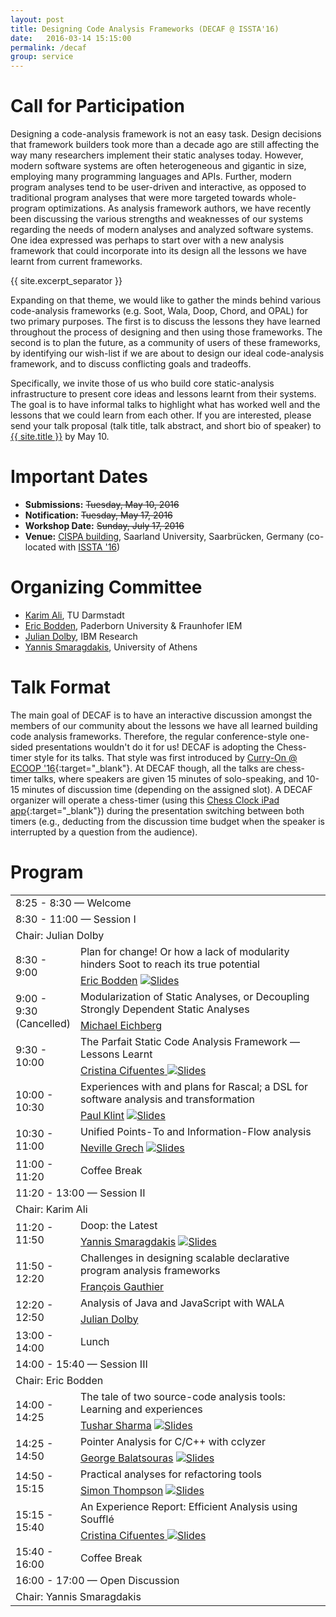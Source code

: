 ```yaml
---
layout: post
title: Designing Code Analysis Frameworks (DECAF @ ISSTA'16)
date:   2016-03-14 15:15:00
permalink: /decaf
group: service
---
```


# Call for Participation #
Designing a code-analysis framework is not an easy task. Design decisions that framework builders took more than a decade ago are still affecting the way many researchers implement their static analyses today. However, modern software systems are often heterogeneous and gigantic in size, employing many programming languages and APIs. Further, modern program analyses tend to be user-driven and interactive, as opposed to traditional program analyses that were more targeted towards whole-program optimizations. As analysis framework authors, we have recently been discussing the various strengths and weaknesses of our systems regarding the needs of modern analyses and analyzed software systems. One idea expressed was perhaps to start over with a new analysis framework that could incorporate into its design all the lessons we have learnt from current frameworks.

{{ site.excerpt_separator }}

Expanding on that theme, we would like to gather the minds behind various code-analysis frameworks (e.g. Soot, Wala, Doop, Chord, and OPAL) for two primary purposes. The first is to discuss the lessons they have learned throughout the process of designing and then using those frameworks. The second is to plan the future, as a community of users of these frameworks, by identifying our wish-list if we are about to design our ideal code-analysis framework, and to discuss conflicting goals and tradeoffs.

Specifically, we invite those of us who build core static-analysis infrastructure to present core ideas and lessons learnt from their systems. The goal is to have informal talks to highlight what has worked well and the lessons that we could learn from each other. If you are interested, please send your talk proposal (talk title, talk abstract, and short bio of speaker) to <a href="mailto:{{ site.email }}">{{ site.title }}</a> by May 10.

# Important Dates #
* **Submissions:**   ~~Tuesday, May 10, 2016~~
* **Notification:**  ~~Tuesday, May 17, 2016~~
* **Workshop Date:** ~~Sunday, July 17, 2016~~
* **Venue:**         <a href="https://issta2016.cispa.saarland/wp-content/uploads/2016/04/aula.jpg" target="_blank">CISPA building</a>, Saarland University, Saarbrücken, Germany (co-located with <a href="https://issta2016.cispa.saarland/workshops/" target="_blank">ISSTA '16</a>)

# Organizing Committee #
* <a href="http://karimali.ca" target="_blank">Karim Ali</a>, TU Darmstadt
* <a href="http://bodden.de" target="_blank">Eric Bodden</a>, Paderborn University & Fraunhofer IEM
* <a href="http://researcher.watson.ibm.com/researcher/view.php?person=us-dolby" target="_blank">Julian Dolby</a>, IBM Research
* <a href="http://smaragd.org" target="_blank">Yannis Smaragdakis</a>, University of Athens

# Talk Format #
The main goal of DECAF is to have an interactive discussion amongst the members of our community about the lessons we have all learned building code analysis frameworks. Therefore, the regular conference-style one-sided presentations wouldn't do it for us! DECAF is adopting the Chess-timer style for its talks. That style was first introduced by [Curry-On @ ECOOP &#39;16](http://curry-on.org/2016/){:target="_blank"}. At DECAF though, all the talks are chess-timer talks, where speakers are given 15 minutes of solo-speaking, and 10-15 minutes of discussion time (depending on the assigned slot). A DECAF organizer will operate a chess-timer (using this [Chess Clock iPad app](https://itunes.apple.com/us/app/chess-clock-merkmatics/id347870076?mt=8){:target="_blank"}) during the presentation switching between both timers (e.g., deducting from the discussion time budget when the speaker is interrupted by a question from the audience).

# Program #

<table class="schedule">
	<colgroup width="15%"/>
	<colgroup width="85%"/>
	<tbody>
		<tr><td colspan="2" class="session">8:25 - 8:30 &mdash; Welcome</td></tr>
		<tr><td colspan="2" class="session">8:30 - 11:00 &mdash; Session I</td></tr>
		<tr><td colspan="2" class="chairs">Chair: Julian Dolby</td></tr>
		<tr>
			<td rowspan="2">8:30 - 9:00</td>
			<td class="title">Plan for change! Or how a lack of modularity hinders Soot to reach its true potential </td>
		</tr>
		<tr>
			<td class="speakers"><a href="http://www.bodden.de" target="_blank">Eric Bodden</a> <a class="pub-link" href="{{ "/resources/decaf/decaf16-eric.pdf" | prepend: site.baseurl }}" target="_blank">
			<img src="{{ "/resources/icons/slides.png" | prepend: site.baseurl }}" title="Slides" alt="Slides" />
		</a></td>
		</tr>
		<tr>
			<td rowspan="2">9:00 - 9:30 (Cancelled)</td>
			<td class="title">Modularization of Static Analyses, or Decoupling Strongly Dependent Static Analyses</td>
		</tr>
		<tr>
			<td class="speakers"><a href="http://michael-eichberg.de" target="_blank">Michael Eichberg</a></td>
		</tr>
		<tr>
			<td rowspan="2">9:30 - 10:00</td>
			<td class="title">The Parfait Static Code Analysis Framework — Lessons Learnt</td>
		</tr>
		<tr>
			<td class="speakers"><a href="https://labs.oracle.com/pls/apex/f?p=labs:bio:0:21" target="_blank">Cristina Cifuentes</a><a class="pub-link" href="{{ "/resources/decaf/decaf16-parfait.pdf" | prepend: site.baseurl }}" target="_blank">
			<img src="{{ "/resources/icons/slides.png" | prepend: site.baseurl }}" title="Slides" alt="Slides" />
		</a></td>
		</tr>
		<tr>
			<td rowspan="2">10:00 - 10:30</td>
			<td class="title">Experiences with and plans for Rascal; a DSL for software analysis and transformation</td>
		</tr>
		<tr>
			<td class="speakers"><a href="http://www.cwi.nl/~paulk" target="_blank">Paul Klint</a> <a class="pub-link" href="{{ "/resources/decaf/decaf16-paul.pdf" | prepend: site.baseurl }}" target="_blank">
			<img src="{{ "/resources/icons/slides.png" | prepend: site.baseurl }}" title="Slides" alt="Slides" />
		</a></td>
		</tr>
		<tr>
			<td rowspan="2">10:30 - 11:00</td>
			<td class="title">Unified Points-To and Information-Flow analysis</td>
		</tr>
		<tr>
			<td class="speakers"><a href="" target="_blank">Neville Grech</a> <a class="pub-link" href="{{ "/resources/decaf/decaf16-neville.pdf" | prepend: site.baseurl }}" target="_blank">
			<img src="{{ "/resources/icons/slides.png" | prepend: site.baseurl }}" title="Slides" alt="Slides" />
		</a></td>
		</tr>
		<tr>
			<td class="session">11:00 - 11:20</td>
			<td class="session">Coffee Break</td>
		</tr>
		<tr><td colspan="2" class="session">11:20 - 13:00 &mdash; Session II</td></tr>
		<tr><td colspan="2" class="chairs">Chair: Karim Ali</td></tr>
		<tr>
			<td rowspan="2">11:20 - 11:50</td>
			<td class="title">Doop: the Latest</td>
		</tr>
		<tr>
			<td class="speakers"><a href="http://smaragd.org" target="_blank">Yannis Smaragdakis</a> <a class="pub-link" href="{{ "/resources/decaf/decaf16-yannis.pdf" | prepend: site.baseurl }}" target="_blank">
			<img src="{{ "/resources/icons/slides.png" | prepend: site.baseurl }}" title="Slides" alt="Slides" />
		</a></td>
		</tr>
		<tr>
			<td rowspan="2">11:50 - 12:20</td>
			<td class="title">Challenges in designing scalable declarative program analysis frameworks</td>
		</tr>
		<tr>
			<td class="speakers"><a href="https://labs.oracle.com/pls/apex/f?p=labs:bio:0:2080" target="_blank">François Gauthier</a></td>
		</tr>
		<tr>
			<td rowspan="2">12:20 - 12:50</td>
			<td class="title">Analysis of Java and JavaScript with WALA</td>
		</tr>
		<tr>
			<td class="speakers"><a href="http://researcher.watson.ibm.com/researcher/view.php?person=us-dolby" target="_blank">Julian Dolby</a></td>
		</tr>
		<tr>
			<td class="session">13:00 - 14:00</td>
			<td class="session">Lunch</td>
		</tr>
		<tr><td colspan="2" class="session">14:00 - 15:40 &mdash; Session III</td></tr>
		<tr><td colspan="2" class="chairs">Chair: Eric Bodden</td></tr>
		<tr>
			<td rowspan="2">14:00 - 14:25</td>
			<td class="title">The tale of two source-code analysis tools: Learning and experiences</td>
		</tr>
		<tr>
			<td class="speakers"><a href="http://www.tusharma.in" target="_blank">Tushar Sharma</a> <a class="pub-link" href="{{ "/resources/decaf/decaf16-tushar.pdf" | prepend: site.baseurl }}" target="_blank">
			<img src="{{ "/resources/icons/slides.png" | prepend: site.baseurl }}" title="Slides" alt="Slides" />
		</a></td>
		</tr>
		<tr>
			<td rowspan="2">14:25 - 14:50</td>
			<td class="title">Pointer Analysis for C/C++ with cclyzer</td>
		</tr>
		<tr>
			<td class="speakers"><a href="http://gbalats.github.io" target="_blank">George Balatsouras</a> <a class="pub-link" href="{{ "/resources/decaf/decaf16-george.pdf" | prepend: site.baseurl }}" target="_blank">
			<img src="{{ "/resources/icons/slides.png" | prepend: site.baseurl }}" title="Slides" alt="Slides" />
		</a></td>
		</tr>
		<tr>
			<td rowspan="2">14:50 - 15:15</td>
			<td class="title">Practical analyses for refactoring tools</td>
		</tr>
		<tr>
			<td class="speakers"><a href="http://www.cs.kent.ac.uk/~sjt/" target="_blank">Simon Thompson</a> <a class="pub-link" href="{{ "/resources/decaf/decaf16-simon.pdf" | prepend: site.baseurl }}" target="_blank">
			<img src="{{ "/resources/icons/slides.png" | prepend: site.baseurl }}" title="Slides" alt="Slides" />
		</a></td>
		</tr>
		<tr>
			<td rowspan="2">15:15 - 15:40</td>
			<td class="title">An Experience Report: Efficient Analysis using Soufflé</td>
		</tr>
		<tr>
			<td class="speakers"><a href="https://labs.oracle.com/pls/apex/f?p=labs:bio:0:21" target="_blank">Cristina Cifuentes</a><a class="pub-link" href="{{ "/resources/decaf/decaf16-souffle.pdf" | prepend: site.baseurl }}" target="_blank">
			<img src="{{ "/resources/icons/slides.png" | prepend: site.baseurl }}" title="Slides" alt="Slides" />
		</a></td>
		</tr>
		<tr>
			<td class="session">15:40 - 16:00</td>
			<td class="session">Coffee Break</td>
		</tr>
		<tr><td colspan="2" class="session">16:00 - 17:00 &mdash; Open Discussion</td></tr>
		<tr><td colspan="2" class="lastchairs">Chair: Yannis Smaragdakis</td></tr>
	</tbody>
</table>
